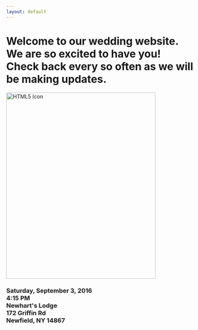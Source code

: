 ```yaml
---
layout: default
---
```



<div class="home">

  <h1 class="page-heading">Welcome to our wedding website. We are so excited to have you!<br>Check back every so often as we will be making updates.</h1>

<img src="{{ site.baseurl }}/images/chestnut.jpeg" alt="HTML5 Icon" style="width:400px;height:500px;"> 

</div>

<div class="home">
	<h3>
		<p>Saturday, September 3, 2016<br>4:15 PM<br>Newhart's Lodge<br>172 Griffin Rd<br>Newfield, NY 14867</p>
	</h3>
</div>

<!--
  <ul class="post-list">
    {% for post in site.posts %}
      <li>
        <span class="post-meta">{{ post.date | date: "%b %-d, %Y" }}</span>

        <h2>
          <a class="post-link" href="{{ post.url | prepend: site.baseurl }}">{{ post.title }}</a>
        </h2>
      </li>
    {% endfor %}
  </ul>
-->
	
 


